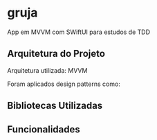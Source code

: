 # gruja
App em MVVM com SWiftUI para estudos de TDD

## Arquitetura do Projeto

Arquitetura utilizada: MVVM

Foram aplicados design patterns como:

## Bibliotecas Utilizadas

## Funcionalidades
